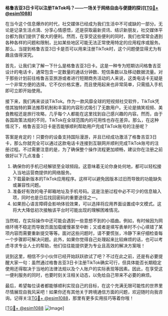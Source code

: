 **格鲁吉亚3日卡可以注册TikTok吗？——一场关于网络自由与便捷的探讨[[TG💪+ @esim1088](https://t.me/s/esim1088)]**

在当今这个信息爆炸的时代，社交媒体已经成为我们生活中不可或缺的一部分。无论是记录生活点滴、分享心情感悟，还是获取最新资讯、结识新朋友，社交媒体平台都为我们提供了极大的便利。然而，在享受这些便利的同时，我们也常常会遇到各种各样的问题和限制，比如某些地区可能无法正常使用特定的应用程序或服务。那么，当提到格鲁吉亚3日卡是否可以用来注册TikTok时，这个问题便显得尤为有趣且值得深究。

首先，让我们来了解一下什么是格鲁吉亚3日卡。这是一种专为短期访问格鲁吉亚设计的电话卡，通常包含一定数量的通话分钟数、短信条数以及移动数据流量。对于那些计划前往格鲁吉亚旅游或者进行短期商务活动的人来说，这类电话卡无疑是一个非常方便的选择。它不仅价格实惠，而且使用起来也非常简单，只需插入手机即可立即开始使用。

接下来，我们再来谈谈TikTok。作为一款风靡全球的短视频社交软件，TikTok凭借其独特的算法推荐机制和丰富的内容形式吸引了无数用户。无论是搞笑视频、美食教程还是旅行攻略，几乎每个人都能在这里找到自己感兴趣的内容。然而，由于各国政策法规的不同，TikTok在全球范围内的可用性也存在差异。那么，在这种情况下，格鲁吉亚3日卡是否能够顺利帮助用户完成TikTok账号的注册呢？

答案是肯定的！只要你的设备支持国际漫游，并且已经成功激活了格鲁吉亚3日卡，那么你就完全可以通过这款电话卡连接到互联网并顺利完成TikTok账号的注册过程。不过需要注意的是，为了确保整个操作流程更加顺畅，建议你在注册之前做好以下几点准备：

1. 确保你的手机已经解锁至全球频段。这意味着无论你身处何地，都可以轻松接入当地运营商提供的网络服务。
2. 下载最新版本的TikTok应用程序。这样可以避免因版本过旧而导致的功能缺失或兼容性问题。
3. 准备好有效的电子邮箱地址及手机号码。这是注册过程中必不可少的信息输入项，同时也是日后找回密码的重要途径之一。
4. 如果担心语言障碍会影响体验效果，可以选择将应用界面设置成中文模式。这将大大降低初次接触该平台时可能出现的理解困难情况。

当然啦，在实际操作中还可能会遇到一些意想不到的小插曲。例如，有时候因为网络环境不稳定而导致页面加载缓慢甚至中断；又或者是填写表单时不小心填错了某项内容而需要重新提交等等。面对这些问题时，请不要慌张，冷静下来仔细检查每一个步骤即可解决问题。此外，如果你觉得自己处理起来比较麻烦的话，也可以考虑寻求专业人士的帮助，他们往往能提供更为专业且高效的解决方案哦！

说到这里，相信不少小伙伴已经开始跃跃欲试了吧？不过在此之前，还是有必要提醒大家一句：虽然通过格鲁吉亚3日卡注册TikTok确实可行，但具体能否长期稳定使用还得取决于当地的法律法规以及个人账户的实际表现等因素。因此，在享受这一便利服务的同时，也要时刻关注相关动态，以免给自己带来不必要的麻烦。

最后，希望每位读者都能够顺利实现自己的目标，在这个充满无限可能性的世界里尽情展现自我风采吧！如果你还有其他关于跨境通信方面的问题，欢迎随时向我咨询。记得关注[TG💪+ @esim1088](https://t.me/s/esim1088)，那里有更多实用技巧等着你哦！

[[TG💪+ @esim1088](https://t.me/s/esim1088) ![Image](https://i.postimg.cc/4NQfJmqS/Snipaste-2025-05-13-00-14-12.png)]